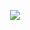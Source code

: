 <p align="center">
  <img src="https://upload.wikimedia.org/wikipedia/en/3/3f/Richard_d_james_album_cover.jpg" />
</p>
